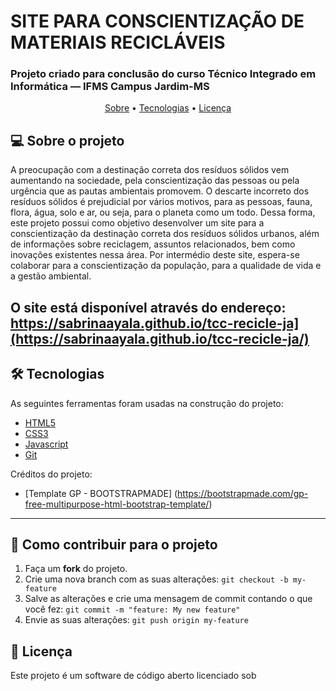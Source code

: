 # SITE PARA CONSCIENTIZAÇÃO DE MATERIAIS RECICLÁVEIS
### Projeto criado para conclusão do curso Técnico Integrado em Informática — IFMS Campus Jardim-MS

<p align="center">
 <a href="#-sobre-o-projeto">Sobre</a> •
 <a href="#-tecnologias">Tecnologias</a> •  
 <a href="#user-content--licença">Licença</a>
</p>

## 💻 Sobre o projeto

A preocupação com a destinação correta dos resíduos sólidos vem aumentando na sociedade, pela conscientização das pessoas ou pela urgência que as pautas ambientais promovem. O descarte incorreto dos resíduos sólidos é prejudicial por vários motivos, para as pessoas, fauna, flora, água, solo e ar, ou seja, para o planeta como um todo. Dessa forma, este projeto possui como objetivo desenvolver um site para a conscientização da destinação correta dos resíduos sólidos urbanos, além de informações sobre reciclagem, assuntos relacionados, bem como inovações existentes nessa área. Por intermédio deste site, espera-se colaborar para a conscientização da população, para a qualidade de vida e a gestão ambiental.

O site está disponível através do endereço: https://sabrinaayala.github.io/tcc-recicle-ja](https://sabrinaayala.github.io/tcc-recicle-ja/) 
---

## 🛠 Tecnologias

As seguintes ferramentas foram usadas na construção do projeto:


- [HTML5](https://www.w3.org/TR/html52/)
- [CSS3](https://www.w3.org/TR/2001/WD-css3-roadmap-20010523/)
- [Javascript](https://www.ecma-international.org/publications-and-standards/standards/ecma-262/)
- [Git](https://git-scm.com/)

Créditos do projeto:
- [Template GP - BOOTSTRAPMADE] (https://bootstrapmade.com/gp-free-multipurpose-html-bootstrap-template/)



---
## 💪 Como contribuir para o projeto

1. Faça um **fork** do projeto.
2. Crie uma nova branch com as suas alterações: `git checkout -b my-feature`
3. Salve as alterações e crie uma mensagem de commit contando o que você fez: `git commit -m "feature: My new feature"`
4. Envie as suas alterações: `git push origin my-feature`

## 📝 Licença

Este projeto é um software de código aberto licenciado sob 